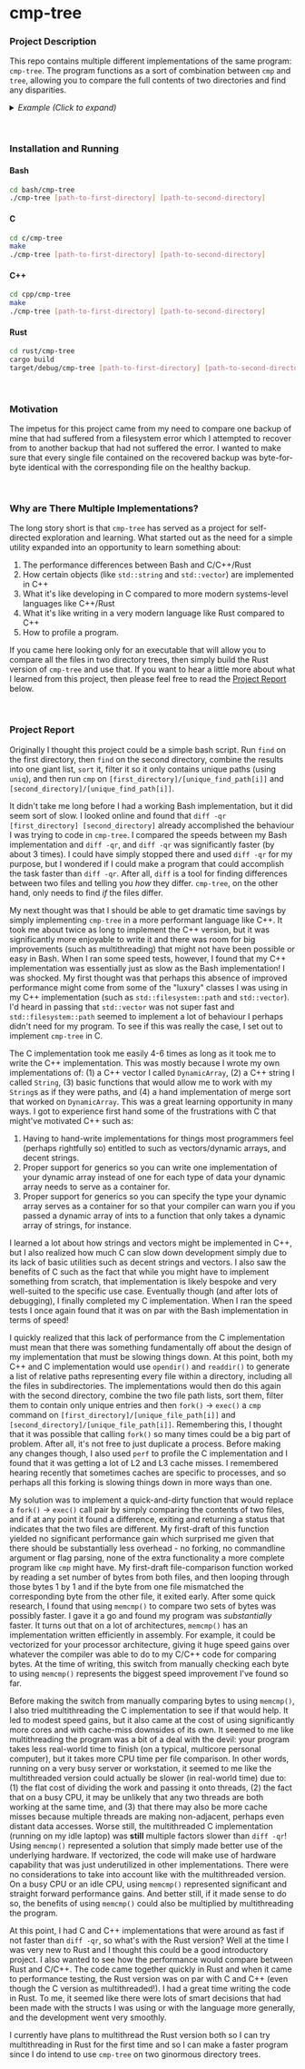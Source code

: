 # cmp-tree

### Project Description

This repo contains multiple different implementations of the same program:
`cmp-tree`. The program functions as a sort of combination between `cmp` and
`tree`, allowing you to compare the full contents of two directories and find
any disparities.

<details><summary><i>Example (Click to expand)</i></summary>  
Let's say we're in a directory that itself contains two example directories:

```bash
ls -1
```
```
first-dir
second-dir
```

If we look at the directory tree of the first directory we see something like
this:

```bash
tree first-dir
```
```
first-dir
├── G2ME-Usage.md
├── Home.md
├── images
│   ├── G2ME-GUI.png
│   └── G2ME-terminal-demo.gif
└── Walkthroughs.md
```

If we look at the directory tree of the second directory we see something like
this:

```bash
tree second-dir
```
```
second-dir
├── G2ME-Usage.md
├── Home.md
├── images
│   └── G2ME-GUI.png
└── Walkthroughs.md
```

We can see that the second directory tree is missing the
`images/G2ME-terminal-demo.gif` file. Let's also assume that while both
directory trees contain `images/G2ME-GUI.png` that the one in `first-dir` is
not byte-for-byte identical with the one in `second-dir`. In this example,
`cmp-tree` will inform the caller about how `images/G2ME-terminal-demo.gif`
exists in the directory tree rooted at `first-dir`, but not in the directory
tree rooted at `second-dir` and about how `images/G2ME-GUI.png` is not
byte-for-byte identical between the two directory trees.
</details>

&nbsp;

### Installation and Running

#### Bash

```bash
cd bash/cmp-tree
./cmp-tree [path-to-first-directory] [path-to-second-directory]
```

#### C

```bash
cd c/cmp-tree
make
./cmp-tree [path-to-first-directory] [path-to-second-directory]
```

#### C++

```bash
cd cpp/cmp-tree
make
./cmp-tree [path-to-first-directory] [path-to-second-directory]
```

#### Rust

```bash
cd rust/cmp-tree
cargo build
target/debug/cmp-tree [path-to-first-directory] [path-to-second-directory]
```

&nbsp;

### Motivation

The impetus for this project came from my need to compare one backup of mine
that had suffered from a filesystem error which I attempted to recover from to
another backup that had not suffered the error. I wanted to make sure that
every single file contained on the recovered backup was byte-for-byte identical
with the corresponding file on the healthy backup.

&nbsp;

### Why are There Multiple Implementations?

The long story short is that `cmp-tree` has served as a project for
self-directed exploration and learning. What started out as the need for a
simple utility expanded into an opportunity to learn something about:

1. The performance differences between Bash and C/C++/Rust
2. How certain objects (like `std::string` and `std::vector`) are implemented
   in C++
3. What it's like developing in C compared to more modern systems-level
   languages like C++/Rust
4. What it's like writing in a very modern language like Rust compared to C++
5. How to profile a program.

If you came here looking only for an executable that will allow you to compare
all the files in two directory trees, then simply build the Rust version of
`cmp-tree` and use that. If you want to hear a little more about what I learned
from this project, then please feel free to read the
[Project Report](#project-report) below.

&nbsp;

### Project Report

Originally I thought this project could be a simple bash script. Run `find` on
the first directory, then `find` on the second directory, combine the results
into one giant list, `sort` it, filter it so it only contains unique paths
(using `uniq`), and then run `cmp` on `[first_directory]/[unique_find_path[i]]`
and `[second_directory]/[unique_find_path[i]]`.

It didn't take me long before I had a working Bash implementation, but it did
seem sort of slow. I looked online and found that `diff -qr [first_directory]
[second_directory]` already accomplished the behaviour I was trying to code in
`cmp-tree`. I compared the speeds between my Bash implementation and `diff
-qr`, and `diff -qr` was significantly faster (by about 3 times). I could have
simply stopped there and used `diff -qr` for my purpose, but I wondered if I
could make a program that could accomplish the task faster than `diff -qr`.
After all, `diff` is a tool for finding differences between two files and
telling you *how* they differ. `cmp-tree`, on the other hand, only needs to
find *if* the files differ.

My next thought was that I should be able to get dramatic time savings by
simply implementing `cmp-tree` in a more performant language like C++. It took
me about twice as long to implement the C++ version, but it was significantly
more enjoyable to write it and there was room for big improvements (such as
multithreading) that might not have been possible or easy in Bash. When I ran
some speed tests, however, I found that my C++ implementation was essentially
just as slow as the Bash implementation! I was shocked. My first thought was
that perhaps this absence of improved performance might come from some of the
"luxury" classes I was using in my C++ implementation (such as
`std::filesystem::path` and `std::vector`). I'd heard in passing that
`std::vector` was not super fast and `std::filesystem::path` seemed to
implement a lot of behaviour I perhaps didn't need for my program. To see if
this was really the case, I set out to implement `cmp-tree` in C.

The C implementation took me easily 4-6 times as long as it took me to write
the C++ implementation. This was mostly because I wrote my own implementations
of: (1) a C++ vector I called `DynamicArray`, (2) a C++ string I called
`String`, (3) basic functions that would allow me to work with my `String`s as
if they were paths, and (4) a hand implementation of merge sort that worked on
`DynamicArray`. This was a great learning opportunity in many ways. I got to
experience first hand some of the frustrations with C that might've motivated
C++ such as:

1. Having to hand-write implementations for things most programmers feel
   (perhaps rightfully so) entitled to such as vectors/dynamic arrays, and
   decent strings.
2. Proper support for generics so you can write one implementation of your
   dynamic array instead of one for each type of data your dynamic array needs
   to serve as a container for.
3. Proper support for generics so you can specify the type your dynamic array
   serves as a container for so that your compiler can warn you if you passed a
   dynamic array of ints to a function that only takes a dynamic array of
   strings, for instance.

I learned a lot about how strings and vectors might be implemented in C++, but
I also realized how much C can slow down development simply due to its lack of
basic utilities such as decent strings and vectors. I also saw the benefits of
C such as the fact that while you might have to implement something from
scratch, that implementation is likely bespoke and very well-suited to the
specific use case. Eventually though (and after lots of debugging), I finally
completed my C implementation. When I ran the speed tests I once again found
that it was on par with the Bash implementation in terms of speed!

I quickly realized that this lack of performance from the C implementation must
mean that there was something fundamentally off about the design of my
implementation that must be slowing things down. At this point, both my C++ and
C implementation would use `opendir()` and `readdir()` to generate a list of
relative paths representing every file within a directory, including all the
files in subdirectories. The implementations would then do this again with the
second directory, combine the two file path lists, sort them, filter them to
contain only unique entries and then `fork()` -> `exec()` a `cmp` command on
`[first_directory]/[unique_file_path[i]]` and
`[second_directory]/[unique_file_path[i]]`. Remembering this, I thought that it
was possible that calling `fork()` so many times could be a big part of
problem. After all, it's not free to just duplicate a process. Before making
any changes though, I also used `perf` to profile the C implementation and I
found that it was getting a lot of L2 and L3 cache misses. I remembered hearing
recently that sometimes caches are specific to processes, and so perhaps all
this forking is slowing things down in more ways than one.

My solution was to implement a quick-and-dirty function that would replace a
`fork()` -> `exec()` call pair by simply comparing the contents of two files,
and if at any point it found a difference, exiting and returning a status that
indicates that the two files are different. My first-draft of this function
yielded no significant performance gain which surprised me given that there
should be substantially less overhead - no forking, no commandline argument or
flag parsing, none of the extra functionality a more complete program like
`cmp` might have. My first-draft file-comparison function worked by reading a
set number of bytes from both files, and then looping through those bytes 1 by
1 and if the byte from one file mismatched the corresponding byte from the
other file, it exited early. After some quick research, I found that using
`memcmp()` to compare two sets of bytes was possibly faster. I gave it a go and
found my program was *substantially* faster. It turns out that on a lot of
architectures, `memcmp()` has an implementation written efficiently in
assembly. For example, it could be vectorized for your processor architecture,
giving it huge speed gains over whatever the compiler was able to do to my
C/C++ code for comparing bytes. At the time of writing, this switch from
manually checking each byte to using `memcmp()` represents the biggest speed
improvement I've found so far.

Before making the switch from manually comparing bytes to using `memcmp()`, I
also tried multithreading the C implementation to see if that would help. It
led to modest speed gains, but it also came at the cost of using significantly
more cores and with cache-miss downsides of its own. It seemed to me like
multithreading the program was a bit of a deal with the devil: your program
takes less real-world time to finish (on a typical, multicore personal
computer), but it takes more CPU time per file comparison. In other words,
running on a very busy server or workstation, it seemed to me like the
multithreaded version could actually be slower (in real-world time) due to: (1)
the flat cost of dividing the work and passing it onto threads, (2) the fact
that on a busy CPU, it may be unlikely that any two threads are both working at
the same time, and (3) that there may also be more cache misses because
multiple threads are making non-adjacent, perhaps even distant data accesses.
Worse still, the multithreaded C implementation (running on my idle laptop) was
**still** multiple factors slower than `diff -qr`! Using `memcmp()` represented
a solution that simply made better use of the underlying hardware. If
vectorized, the code will make use of hardware capability that was just
underutilized in other implementations. There were no considerations to take
into account like with the multithreaded version. On a busy CPU or an idle CPU,
using `memcmp()` represented significant and straight forward performance
gains. And better still, if it made sense to do so, the benefits of using
`memcmp()` could also be multiplied by multithreading the program.

At this point, I had C and C++ implementations that were around as fast if not
faster than `diff -qr`, so what's with the Rust version? Well at the time I was
very new to Rust and I thought this could be a good introductory project. I
also wanted to see how the performance would compare between Rust and C/C++.
The code came together quickly in Rust and when it came to performance testing,
the Rust version was on par with C and C++ (even though the C version as
multithreaded!). I had a great time writing the code in Rust. To me, it seemed
like there were lots of smart decisions that had been made with the structs I
was using or with the language more generally, and the development went very
smoothly.

I currently have plans to multithread the Rust version both so I can try
multithreading in Rust for the first time and so I can make a faster program
since I do intend to use `cmp-tree` on two ginormous directory trees.
